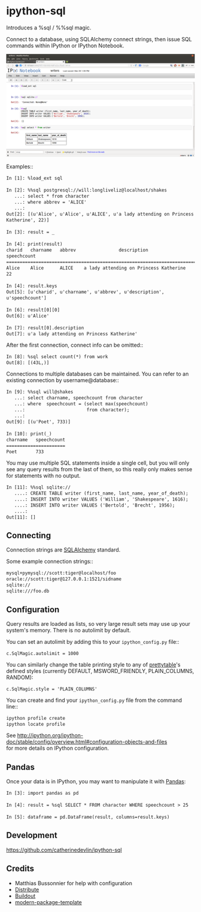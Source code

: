 ipython-sql
===========

Introduces a %sql / %%sql magic.  

Connect to a database, using SQLAlchemy connect strings, then issue SQL
commands within IPython or IPython Notebook.

<img src="examples/writers.png" width="600px" alt="ipython-sql notepad usage screenshot">

Examples::

    In [1]: %load_ext sql

    In [2]: %%sql postgresql://will:longliveliz@localhost/shakes
       ...: select * from character
       ...: where abbrev = 'ALICE'
       ...: 
    Out[2]: [(u'Alice', u'Alice', u'ALICE', u'a lady attending on Princess Katherine', 22)]
  
    In [3]: result = _
   
    In [4]: print(result)
    charid   charname   abbrev                description                 speechcount 
    =================================================================================
    Alice    Alice      ALICE    a lady attending on Princess Katherine   22         
                                                 
    In [4]: result.keys
    Out[5]: [u'charid', u'charname', u'abbrev', u'description', u'speechcount']
    
    In [6]: result[0][0]
    Out[6]: u'Alice'
    
    In [7]: result[0].description
    Out[7]: u'a lady attending on Princess Katherine'
                                                 
After the first connection, connect info can be omitted::

    In [8]: %sql select count(*) from work
    Out[8]: [(43L,)]
   
Connections to multiple databases can be maintained.  You can refer to 
an existing connection by username@database::

    In [9]: %%sql will@shakes
       ...: select charname, speechcount from character 
       ...: where  speechcount = (select max(speechcount) 
       ...:                       from character);
       ...: 
    Out[9]: [(u'Poet', 733)]
    
    In [10]: print(_)
    charname   speechcount 
    ======================
    Poet       733  
   
You may use multiple SQL statements inside a single cell, but you will
only see any query results from the last of them, so this really only
makes sense for statements with no output.

    In [11]: %%sql sqlite://
       ....: CREATE TABLE writer (first_name, last_name, year_of_death);
       ....: INSERT INTO writer VALUES ('William', 'Shakespeare', 1616);
       ....: INSERT INTO writer VALUES ('Bertold', 'Brecht', 1956);
       ....:     
    Out[11]: []   
    
Connecting
----------

Connection strings are [SQLAlchemy](http://docs.sqlalchemy.org/en/latest/core/engines.html#database-urls) standard.

Some example connection strings::

    mysql+pymysql://scott:tiger@localhost/foo
    oracle://scott:tiger@127.0.0.1:1521/sidname
    sqlite://
    sqlite:///foo.db
    
Configuration
-------------
    
Query results are loaded as lists, so very large result sets may use up
your system's memory.  There is no autolimit by default.

You can set an autolimit by adding this to your
`ipython_config.py` file::

    c.SqlMagic.autolimit = 1000 
 
You can similarly change the table printing style to any of 
[prettytable](http://code.google.com/p/prettytable/wiki/Tutorial)'s
defined styles (currently DEFAULT, MSWORD\_FRIENDLY, PLAIN\_COLUMNS, RANDOM):

    c.SqlMagic.style = 'PLAIN_COLUMNS'
    
You can create and find your `ipython_config.py` file from
the command line::

    ipython profile create
    ipython locate profile
    
See http://ipython.org/ipython-doc/stable/config/overview.html#configuration-objects-and-files  
for more details on IPython configuration. 

Pandas
------

Once your data is in IPython, you may want to manipulate it with [Pandas](pandas.pydata.org):

    In [3]: import pandas as pd
    
    In [4]: result = %sql SELECT * FROM character WHERE speechcount > 25
    
    In [5]: dataframe = pd.DataFrame(result, columns=result.keys)
    
Development
-----------

https://github.com/catherinedevlin/ipython-sql

Credits
-------

- Matthias Bussonnier for help with configuration
- [Distribute](http://pypi.python.org/pypi/distribute)
- [Buildout](http://www.buildout.org/)
- [modern-package-template](http://pypi.python.org/pypi/modern-package-template)
